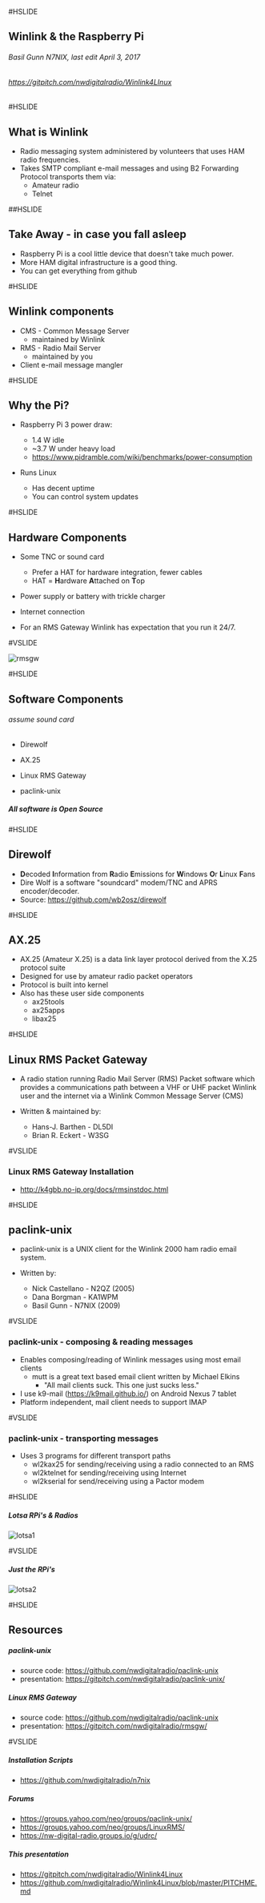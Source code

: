#HSLIDE

## Winlink & the Raspberry Pi
###### Basil Gunn  N7NIX,  last edit April 3, 2017
###### https://gitpitch.com/nwdigitalradio/Winlink4LInux

#HSLIDE

## What is Winlink
* Radio messaging system administered by volunteers that uses HAM radio frequencies.
* Takes SMTP compliant e-mail messages and using B2 Forwarding Protocol transports them via:
  * Amateur radio
  * Telnet

##HSLIDE

## Take Away - in case you fall asleep
* Raspberry Pi is a cool little device that doesn't take much power.
* More HAM digital infrastructure is a good thing.
* You can get everything from github

#HSLIDE

## Winlink components

* CMS - Common Message Server
  * maintained by Winlink
* RMS - Radio Mail Server
  * maintained by you
* Client e-mail message mangler

#HSLIDE

## Why the Pi?

* Raspberry Pi 3 power draw:
  * 1.4 W  idle
  * ~3.7 W  under heavy load
  * https://www.pidramble.com/wiki/benchmarks/power-consumption

* Runs Linux
  * Has decent uptime
  * You can control system updates

#HSLIDE

## Hardware Components

* Some TNC or sound card
  * Prefer a HAT for hardware integration, fewer cables
  * HAT = **H**ardware **A**ttached on **T**op

* Power supply or battery with trickle charger

* Internet connection

* For an RMS Gateway Winlink has expectation that you run it 24/7.

#VSLIDE

![rmsgw](assets/rmsgw.png)

#HSLIDE

## Software Components
###### assume sound card

* Direwolf

* AX.25

* Linux RMS Gateway

* paclink-unix

##### All software is Open Source

#HSLIDE

## Direwolf

* **D**ecoded **I**nformation from **R**adio **E**missions for **W**indows **O**r **L**inux **F**ans
* Dire Wolf is a software "soundcard" modem/TNC and APRS encoder/decoder.
* Source: https://github.com/wb2osz/direwolf

#HSLIDE

## AX.25

* AX.25 (Amateur X.25) is a data link layer protocol derived from the X.25 protocol suite
* Designed for use by amateur radio packet operators
* Protocol is built into kernel
* Also has these user side components
  * ax25tools
  * ax25apps
  * libax25

#HSLIDE

## Linux RMS Packet Gateway

* A radio station running Radio Mail Server (RMS) Packet software which provides a communications path between
 a VHF or UHF packet Winlink user and the internet via a Winlink Common Message Server (CMS)

* Written & maintained by:
  * Hans-J. Barthen - DL5DI
  * Brian R. Eckert - W3SG

#VSLIDE

### Linux RMS Gateway Installation
  * http://k4gbb.no-ip.org/docs/rmsinstdoc.html

#HSLIDE

## paclink-unix

* paclink-unix is a UNIX client for the Winlink 2000 ham radio email system.

* Written by:
  * Nick Castellano - N2QZ (2005)
  * Dana Borgman - KA1WPM
  * Basil Gunn - N7NIX (2009)

#VSLIDE

### paclink-unix - composing & reading messages

* Enables composing/reading of Winlink messages using most email clients
  * mutt is a great text based email client written by Michael Elkins
    * "All mail clients suck. This one just sucks less."
* I use k9-mail (https://k9mail.github.io/) on Android Nexus 7 tablet
* Platform independent, mail client needs to support IMAP

#VSLIDE

### paclink-unix - transporting messages

* Uses 3 programs for different transport paths
  * wl2kax25 for sending/receiving using a radio connected to an RMS
  * wl2ktelnet for sending/receiving using Internet
  * wl2kserial for send/receiving using a Pactor modem

#HSLIDE

##### Lotsa RPi's & Radios

![lotsa1](assets/img_1804.jpg)

#VSLIDE

##### Just the RPi's

![lotsa2](assets/img_1805.jpg)

#HSLIDE

## Resources

##### paclink-unix
* source code: https://github.com/nwdigitalradio/paclink-unix
* presentation: https://gitpitch.com/nwdigitalradio/paclink-unix/

##### Linux RMS Gateway
* source code: https://github.com/nwdigitalradio/paclink-unix
* presentation: https://gitpitch.com/nwdigitalradio/rmsgw/

#VSLIDE

##### Installation Scripts
* https://github.com/nwdigitalradio/n7nix

##### Forums
* https://groups.yahoo.com/neo/groups/paclink-unix/
* https://groups.yahoo.com/neo/groups/LinuxRMS/
* https://nw-digital-radio.groups.io/g/udrc/

##### This presentation
* https://gitpitch.com/nwdigitalradio/Winlink4Linux
* https://github.com/nwdigitalradio/Winlink4Linux/blob/master/PITCHME.md
